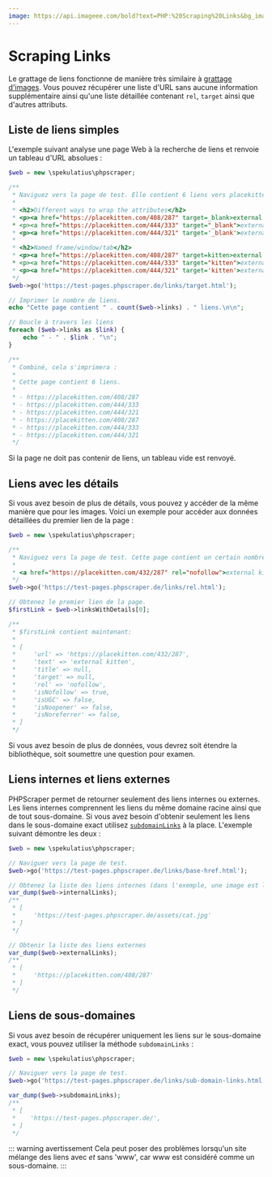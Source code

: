 ```yaml
---
image: https://api.imageee.com/bold?text=PHP:%20Scraping%20Links&bg_image=https://images.unsplash.com/photo-1542762933-ab3502717ce7
---
```


# Scraping Links

Le grattage de liens fonctionne de manière très similaire à [grattage d'images](/fr/examples/scrape-images). Vous pouvez récupérer une liste d'URL sans aucune information supplémentaire ainsi qu'une liste détaillée contenant `rel`, `target` ainsi que d'autres attributs.


## Liste de liens simples

L'exemple suivant analyse une page Web à la recherche de liens et renvoie un tableau d'URL absolues :

```PHP
$web = new \spekulatius\phpscraper;

/**
 * Naviguez vers la page de test. Elle contient 6 liens vers placekitten.com avec des attributs différents :
 *
 * <h2>Different ways to wrap the attributes</h2>
 * <p><a href="https://placekitten.com/408/287" target=_blank>external kitten</a></p>
 * <p><a href="https://placekitten.com/444/333" target="_blank">external kitten</a></p>
 * <p><a href="https://placekitten.com/444/321" target='_blank'>external kitten</a></p>
 *
 * <h2>Named frame/window/tab</h2>
 * <p><a href="https://placekitten.com/408/287" target=kitten>external kitten</a></p>
 * <p><a href="https://placekitten.com/444/333" target="kitten">external kitten</a></p>
 * <p><a href="https://placekitten.com/444/321" target='kitten'>external kitten</a></p>
 */
$web->go('https://test-pages.phpscraper.de/links/target.html');

// Imprimer le nombre de liens.
echo "Cette page contient " . count($web->links) . " liens.\n\n";

// Boucle à travers les liens
foreach ($web->links as $link) {
    echo " - " . $link . "\n";
}

/**
 * Combiné, cela s'imprimera :
 *
 * Cette page contient 6 liens.
 *
 * - https://placekitten.com/408/287
 * - https://placekitten.com/444/333
 * - https://placekitten.com/444/321
 * - https://placekitten.com/408/287
 * - https://placekitten.com/444/333
 * - https://placekitten.com/444/321
 */
```

Si la page ne doit pas contenir de liens, un tableau vide est renvoyé.


## Liens avec les détails

Si vous avez besoin de plus de détails, vous pouvez y accéder de la même manière que pour les images. Voici un exemple pour accéder aux données détaillées du premier lien de la page :

```PHP
$web = new \spekulatius\phpscraper;

/**
 * Naviguez vers la page de test. Cette page contient un certain nombre de liens avec des attributs rel différents. Pour gagner de la place, ne retenez que le premier :
 *
 * <a href="https://placekitten.com/432/287" rel="nofollow">external kitten</a>
 */
$web->go('https://test-pages.phpscraper.de/links/rel.html');

// Obtenez le premier lien de la page.
$firstLink = $web->linksWithDetails[0];

/**
 * $firstLink contient maintenant:
 *
 * [
 *     'url' => 'https://placekitten.com/432/287',
 *     'text' => 'external kitten',
 *     'title' => null,
 *     'target' => null,
 *     'rel' => 'nofollow',
 *     'isNofollow' => true,
 *     'isUGC' => false,
 *     'isNoopener' => false,
 *     'isNoreferrer' => false,
 * ]
 */
```

Si vous avez besoin de plus de données, vous devrez soit étendre la bibliothèque, soit soumettre une question pour examen.


## Liens internes et liens externes

PHPScraper permet de retourner seulement des liens internes ou externes. Les liens internes comprennent les liens du même domaine racine ainsi que de tout sous-domaine. Si vous avez besoin d'obtenir seulement les liens dans le sous-domaine exact utilisez [`subdomainLinks`](#sub-domain-links) à la place. L'exemple suivant démontre les deux :

```php
$web = new \spekulatius\phpscraper;

// Naviguer vers la page de test.
$web->go('https://test-pages.phpscraper.de/links/base-href.html');

// Obtenez la liste des liens internes (dans l'exemple, une image est liée).
var_dump($web->internalLinks);
/**
 * [
 *     'https://test-pages.phpscraper.de/assets/cat.jpg'
 * ]
 */

// Obtenir la liste des liens externes
var_dump($web->externalLinks);
/**
 * [
 *     'https://placekitten.com/408/287'
 * ]
 */
```

## Liens de sous-domaines

Si vous avez besoin de récupérer uniquement les liens sur le sous-domaine exact, vous pouvez utiliser la méthode `subdomainLinks` :

```php
$web = new \spekulatius\phpscraper;

// Naviguer vers la page de test.
$web->go('https://test-pages.phpscraper.de/links/sub-domain-links.html');

var_dump($web->subdomainLinks);
/**
 * [
 *    'https://test-pages.phpscraper.de/',
 * ]
 */
```

::: warning avertissement
Cela peut poser des problèmes lorsqu'un site mélange des liens avec *et* sans 'www', car www est considéré comme un sous-domaine.
:::
